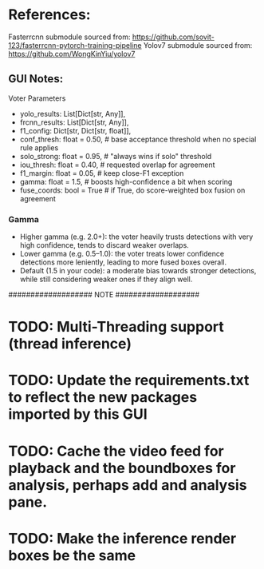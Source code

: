 # References:
Fasterrcnn submodule sourced from: https://github.com/sovit-123/fasterrcnn-pytorch-training-pipeline
Yolov7 submodule sourced from: https://github.com/WongKinYiu/yolov7

## GUI Notes:
Voter Parameters
- yolo_results: List[Dict[str, Any]],
- frcnn_results: List[Dict[str, Any]],
- f1_config: Dict[str, Dict[str, float]],
- conf_thresh: float = 0.50,      # base acceptance threshold when no special rule applies
- solo_strong: float = 0.95,      # "always wins if solo" threshold
- iou_thresh: float = 0.40,       # requested overlap for agreement
- f1_margin: float = 0.05,        # keep close-F1 exception
- gamma: float = 1.5,             # boosts high-confidence a bit when scoring
- fuse_coords: bool = True        # if True, do score-weighted box fusion on agreement

### Gamma
- Higher gamma (e.g. 2.0+): the voter heavily trusts detections with very high confidence, tends to discard weaker overlaps.
- Lower gamma (e.g. 0.5–1.0): the voter treats lower confidence detections more leniently, leading to more fused boxes overall.
- Default (1.5 in your code): a moderate bias towards stronger detections, while still considering weaker ones if they align well.

################### NOTE ###################
# TODO: Multi-Threading support (thread inference) 
# TODO: Update the requirements.txt to reflect the new packages imported by this GUI
# TODO: Cache the video feed for playback and the boundboxes for analysis, perhaps add and analysis pane.  
# TODO: Make the inference render boxes be the same
